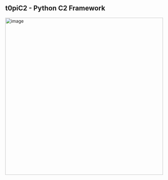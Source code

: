 
## t0piC2 - Python C2 Framework
<img width="500" alt="image" src="https://user-images.githubusercontent.com/46081558/235817069-4e88d45e-22c2-4f3c-ae44-52cfd2ac2275.png">
